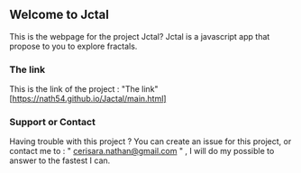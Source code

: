 ## Welcome to Jctal

This is the webpage for the project Jctal?
Jctal is a javascript app that propose to you to explore fractals.

### The link

This is the link of the project : "The link"[https://nath54.github.io/Jactal/main.html]


### Support or Contact

Having trouble with this project ?
You can create an issue for this project, or contact me to : " cerisara.nathan@gmail.com " , I will do my possible to answer to  the fastest I can.
